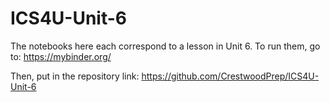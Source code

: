 # ICS4U-Unit-6

The notebooks here each correspond to a lesson in Unit 6. To run them, go to:
https://mybinder.org/

Then, put in the repository link:
https://github.com/CrestwoodPrep/ICS4U-Unit-6
